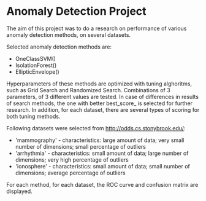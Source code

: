 # Anomaly Detection Project
The aim of this project was to do a research on performance of various anomaly detection methods, on several datasets.

Selected anomaly detection methods are:
* OneClassSVM()
* IsolationForest()
* EllipticEnvelope()

Hyperparameters of these methods are optimized with tuning alghoritms, such as Grid Search and Randomized Search. Combinations of 3 parameters, of 3 different values are tested.
In case of differences in results of search methods, the one with better best_score_ is selected for further research. In addition, for each dataset, there are several types of scoring for both tuning methods.

Following datasets were selected from http://odds.cs.stonybrook.edu/:
* 'mammography' - characteristics: large amount of data; very small number of dimensions; small percentage of outliers
* 'arrhythmia' - characteristics: small amount of data; large number of dimensions; very high percentage of outliers
* 'ionosphere' - characteristics: small amount of data; small number of dimensions; average percentage of outliers

For each method, for each dataset, the ROC curve and confusion matrix are displayed.
